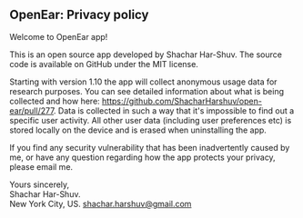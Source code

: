 ## OpenEar: Privacy policy

Welcome to OpenEar app!

This is an open source app developed by Shachar Har-Shuv. The source code is available on GitHub under the MIT license.

Starting with version 1.10 the app will collect anonymous usage data for research purposes. You can see detailed information about what is being collected and how here: https://github.com/ShacharHarshuv/open-ear/pull/277. Data is collected in such a way that it's impossible to find out a specific user activity. All other user data (including user preferences etc) is stored locally on the device and is erased when uninstalling the app.

If you find any security vulnerability that has been inadvertently caused by me, or have any question regarding how the app protects your privacy, please email me.

Yours sincerely,  
Shachar Har-Shuv.  
New York City, US.
shachar.harshuv@gmail.com
